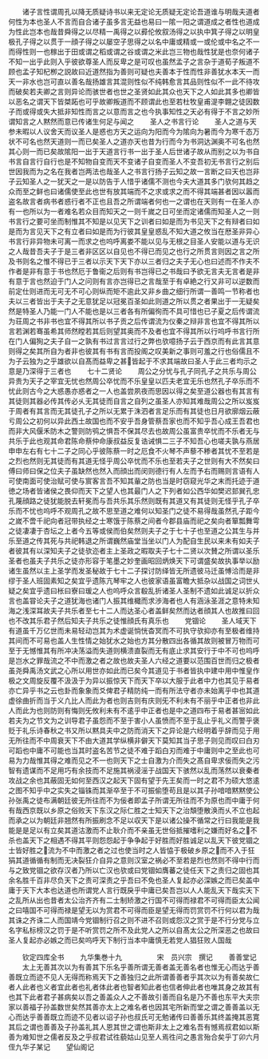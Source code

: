 <!-- { "loadSidebar": true } -->
　　诸子言性谓周孔以降无质疑诗书以来无定论无质疑无定论吾道谁与明哉夫道者何性为本也圣人不言而自合诸子虽多言无益也易曰一隂一阳之谓道成之者性也道成为性此岂本也哉昔舜得之以尽精一禹得之以彛伦攸叙汤得之以执中箕子得之以明皇极孔子得之以贯于一顔子得之以屡空子思得之以名中庸或精或一或伦或中名之不一而得性则一也稼出于田或谓之稻或谓之谷或谓之米此岂三物也哉性犹是也奈何诸子不知一出乎此则入乎彼欲尊圣人而反卑之是可叹也虽然孟子之言杂于道荀子叛道不顾也孟子知杞栁之説故曰近道然指为善则可疑也夫善本于性而性非善犹水本天一而天一非水也岂可直以善名哉扬雄言其混则性似不纯韩愈言其品则性似不一此不待攻而破矣若夫卿之言则异论而骇世者也世之圣贤如此其众也天下之人如此其多也卿皆以恶名之谓天下皆桀跖也可乎故卿叛道而不顾谓此也至若杜牧皇甫湜李翺之徒因数子而或得或失大抵非知性而言之以意而言之也今执事知性之天必有得于不言之妙所谓知言之人黙然而意已传诸生何足与闻之
　　圣人之书言行论
　　圣人之道与天参未暇以人议舍天而议圣人是惑也方天之运向为阳而今为隂向为暑而今为寒千态万状不可名也然天道则一而已矣圣人之道亦天也昔为行而今为书洞达渊奥不可名也然其心则一而已矣故隂阳一出于天道言行书一出于圣人后世诸子故从而别之以为书自书言自言行自行也是不知物自变而天不变诸子自变而圣人不变吾初无书言行之别后世因我而为之名在我者岂两法也哉圣人之书言行扬子云知之故一言断之曰天也岂非子云知圣人之一犹天之一是以防告于人惜乎诸儒不测也今夫大道其多门欤何其趋之众而至之鲜也曰诸儒使至此也世有放其端而不之求或求之而不得其端甚者因以嚣而盗名故言者病书者惑行者不正也且吾之所谓端者何也一之谓也在天则有一在圣人亦有一也所以为一者难名若众目而知天之一则千嵗之日可坐而定诸儒而知圣人之一则书言行之要可坐而制惟其不知是以见天下之训者曰如是而为书见天下之有辩者曰如是而为言见天下之有立者曰如是而为行彼其皇皇惑乱不知大道之攸当在厯圣非异心书言行非异物未可离一而求之也呜呼离娄不能以见与无根之目圣人安能以道与无识之人哉昔吾夫子于是三者非区区以自见也不得已而见之也行之所贯言则因之言之所及书则名之惟不得已于三者以示天下天下亦以三者归之夫子无心也曰述而不作夫不作者是非有意于书也然厄于鲁衞之后则有书岂得已之书哉曰予欲无言夫无言者是非有意于言也然迫于门人之问则有言亦岂得已之言哉至于有卓絶之行又非可以逆数而前定仕则进而无可无不可心则纵而矩不逾此又非乡曲之细行所谓一善鸣一节称者也夫以三者皆出于夫子之无意犹足以冠冕百圣如此则道之所以贯之者果出于一无疑矣然是特圣人乃能一门人不能也是以三者各有所偏徇而不具可惜也已子夏之后传谓流为荘周之书非书也宜不得其所以书子贡之后传谓流为仪秦之辩非言也宜不得其所以言若渊若骞虽希其师然瞠若其后则望其奥而不及者也宜不得其所以行呜呼书言行所在门人偏狥之夫子自一之孰有书过言言过行之弊也欤噫扬子云于西京而有此言其意则得之矣其所自为者非也彼其有书有言而投阁之叹美新之事则可羞之行也俗儒且不为子云独为之乎雄欲以自髙而益卑之甚皆起于不求其端故曰圣人于此三者均示之意是乃深得于三者也
　　七十二贤论
　　周公之分忧与孔子同孔子之共乐与周公异贵为天子之宰宜无忧也然周公卒忧而不乐皇皇以匹夫老宜无乐也然孔子卒乐而不忧此则古今之大惑愚亦惑者之一人也盖尝夙夜而思因以得之矣至道公器也有其言有其徒则其器必传其传必乆无其徒而自言之自列之虽圣人亦知其难哉周公之所以岌岌于周者有其言而无其徒孔子之所以无累于洙泗者言足乐而有其徒也日月欲廓烟云蔽亏周公之初何以异此西土故国也而不安乎吾身管蔡吾家也而不知乎吾心成王吾君也而非大风偃禾防木之警则防鸮之惧吾不保其尽去也故周公虽富贵卒忧而不乐者无与共乐于此也观其命君陈命蔡仲命康叔益反复诰诫惧二三子不知吾心也嗟夫孰与燕居申申左右有七十二子之同心乎彼陈蔡一时之厄食不火琴不声藜不糁者其忧不至若是之烈也然则无其徒而有其道无怪乎周公卒忧而不乐也至若夫子之世则有大不然矣曰傅曰师曰保之位夫子虽缺然也然入而顔出而闵则德行有人左而予右而赐则言语有人可使南面可使治赋可使与賔客言吾不知其軰之防也当是时窃窥光华之末而托迹于道徳之场者皆诸侯之畏仰而天下之望人也其最门人之下列者如公西华如樊迟邽巽孔忠孔蔑顔路之徒犹能脱去轩冕而与吾共乐其乐然则既有其道又有其徒则无怪乎孔子卒乐而不忧也呜呼不观周孔之故不思至道之难何以知圣门之徒不易得哉虽然孔子距今之嵗不啻千祀向者冠带执经之士寒饿于陈蔡之间者今郡县庙而祀之矣向者箪瓢舞雩之徒凄凄于杏坛之上者今五等或侯而伯矣然则夫子之于七十子也至道之公其生与并乐至道之传其死与共祀韩退之所谓巍然庙堂当坐以门人为配自生民以来未有如夫子者彼其有以深知夫子之徒欤迩者主上圣政之暇取夫子七十二贤以次賛之所谓以圣乐圣者也虽夫子共乐之徒亦形容于笔墨之妙奎画昭回炳焕天下可谓盛矣故执事举以励诸生虽然以主上圣学而发圣秘故于七十二子探讨防绎皆无所遗彼马迁虽愽洽而是非缪于圣人班固素知之矣宜乎遗陈亢琴牢之人也彼家语虽富瞻大抵杂以战国之词世乆疑之矣宜乎遗曰枨曰寮曰瑗之人也呜呼众言殽乱折诸圣人圣制不遗如此诚足以折众言也盖甞论夫子之道犹海也诸门人振其维檝而求渉海者也人有涵泳圣涯之意特未知海之浅深耳故夫子共乐者至七十二人而达圣心者盖鲜矣然而达者顔其人也故推曰回也不改其乐君子然后知夫子共乐之徒惟顔氏有真乐也
　　党锢论
　　圣人域天下有道虽千万亿世而未易轻动岂其为术虚诞惝恍杳冥而不可执守欤抑亦有至极者维持其间而不可易也盖人生性情之始犹水之始也方其分散四出各循其故则被冒万物而可至于无憾惟其有所冲决荡溢而失道则横溃直裂而无有底止求其安行于中不可也呜呼是岂水之罪哉流之不中而激之者之故也故夫圣人六经之道要以范围百世而归之极者虽尧舜禹汤文武之心所以用世亦如此而已矣今其道见于书者皆执中建中用中惟皇作极之文周旋反覆不汲汲于为异以振惊天下而天下卒以大服于此者中力也其见于易者亦亡异乎书之云也卦而象象而爻俾君子精防纯一而有所法守者亦未始离乎中也其道虚徐曲折而当于义凢比人而此为者也则吉则有庆则旡不利未有不丽乎中正者也非此人而此为也则防则有悔则旡攸利未有不逺乎中正者也是中之道四布于易者甚宻如此若夫为之节文为之训导君子虽怨而不至于害小人虽愤而不至于乱止乎礼义而警乎褒贬于礼乐诗春秋之书又所以黙具夫中之防而消天下之异论是六经明着乎辞而见于用无所往而不中周衰天下不由大道其学纵横非僻天下莫知其当子思子则见而叹曰白刃可蹈也中庸不可能也当其时盗名苦节之徒不难于蹈白刃而难于中庸则中之至此也可易为力哉惟其得之难而见之不一也则天下之士自激为介而失之髙自卑求佞而失之污智有遗谋而不足用巧有余技而不足施其祸浸滛于战国天下骇然以乱而荡然以衰秦者攻战之余也其蔽固无如何至西汉之起天下固有望于先王矣而一时之君不为硕大悠逺之图不知乎中之实失之锱铢而其渐卒至于不可振偷堕苟且是以其子孙喑喑黙黙使公孙张禹之徒布满朝廷彼无所往而不为佞者即孟子所谓无所往而不为原也而中庸于何有哉西京既以乡原之俗败天下东汉之际仁胜之士知天下之治頽堕散涣而乆不立也起而承之以为朝廷非翘然有所振刷念不足以収天下是以诸公操不循常之行曰我能是我能是是足以有立矣其道沽激而不止耿介而不亲虽无世俗抵摧嗜利之嫌而好名之不杀也盖天下之相遇不得其平则怨怨起于争争起于好胜而好胜诚足以乱天下彼党锢之士皆好胜之流为不中而激之者之过也使当时之人皆恊于极破乡原之而不入于狂狷其道循循有制而无决裂狂介自异之意则汉室之祸必不至若是烈也然则不得中行而与之致党锢之欲存汉者乃所以亡汉也欤或曰党锢如膺蕃之徒任天下之责归之固也其余名胜千百非尽负天下之责可深责之乎吾曰不免也圣人复起亦必深嫉之而已矣盖中庸于天下大本也达道也所谓党人言行既戾乎中庸已矣吾岂以人人能乱天下哉实天下之乱所从出也昔者太公治齐齐有二士制矫激之行国不可得而禄君不可得而臣太公闻之曰嘻国不可得而禄是望无以为赏君不可得而臣是望无得而罚赏罚不行何以君为哉其诛之齐诛二人而国靖今党锢制行召之则不进不召则或怨汉之赏于是不行分党与立名字私标榜汉之罚于是不听赏罚之所不及此党人之所以自髙太公之所深恶之也故曰圣人复起亦必嫉之而已矣呜呼天下制行当本中庸慎无若党人猖狂败人国哉



　　钦定四库全书
　　九华集巻十九　　　　　宋　员兴宗　撰记
　　善善堂记
　　太上无善其次以为有善其下乐名乎善所谓无善者盖无善名者也惟无心而达乎善善既立而迹不见人无得而称焉天下之善独归之此所谓善善者乎其次以为有善矣故仁者人此者也义者宜此者也礼者体此者也智者知此者也信者伸此者也唯其身之故其有也其下此者君子甚病矣以吾之善盖众人之不善故引善而自名是乃不善也东平大夫宗家以善福子孙盖数世矣然其善亦太上之难名者也因其宅所新而堂之谓之善善盖以无心而达乎善善既立而迹不见者以诏子孙也叔氏可无勉诸传曰善善乐其终盖掩其恶寛其后之谓也善善及子孙盖礼其人恩其世之谓也斯非太上之难名吾有憾焉叔君如以斯善为难知世之儒者反及之乎叔君试徃藐姑山见至人焉徃问之愚言殆合矣乎丁卯六月侄九华子某记
　　望仙阁记
